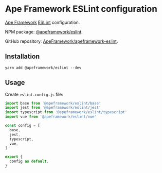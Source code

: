 # Ape Framework ESLint configuration

[Ape Framework](https://github.com/ApeFramework/apeframework) [ESLint](https://eslint.org) configuration.

NPM package: [@apeframework/eslint](https://www.npmjs.com/package/@apeframework/eslint).

GitHub repository: [ApeFramework/apeframework-eslint](https://github.com/ApeFramework/apeframework-eslint).

## Installation

```
yarn add @apeframework/eslint --dev
```

## Usage

Create `eslint.config.js` file:

```js
import base from '@apeframework/eslint/base'
import jest from '@apeframework/eslint/jest'
import typescript from '@apeframework/eslint/typescript'
import vue from '@apeframework/eslint/vue'

const config = [
  base,
  jest,
  typescript,
  vue,
]

export {
  config as default,
}
```
